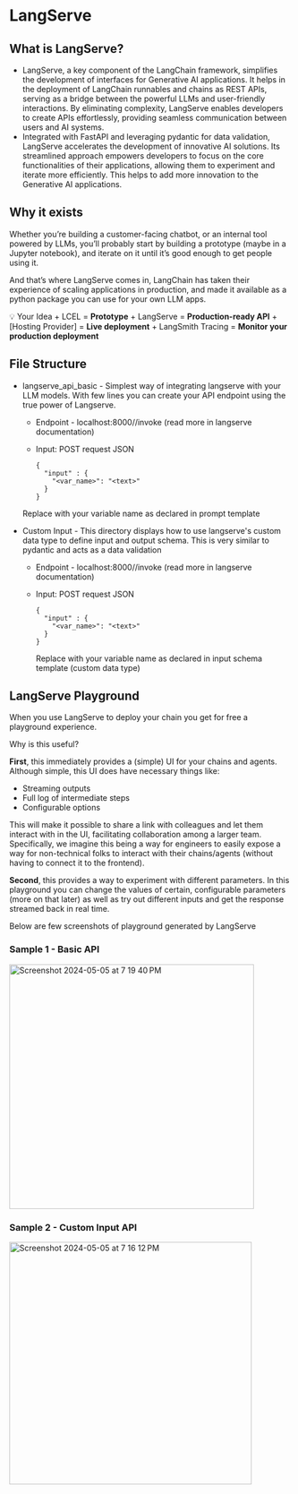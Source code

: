 # LangServe

## What is LangServe?

- LangServe, a key component of the LangChain framework, simplifies the development of interfaces for Generative AI applications. It helps in the deployment of LangChain runnables and chains as REST APIs, serving as a bridge between the powerful LLMs and user-friendly interactions. By eliminating complexity, LangServe enables developers to create APIs effortlessly, providing seamless communication between users and AI systems.
- Integrated with FastAPI and leveraging pydantic for data validation, LangServe accelerates the development of innovative AI solutions. Its streamlined approach empowers developers to focus on the core functionalities of their applications, allowing them to experiment and iterate more efficiently. This helps to add more innovation to the Generative AI applications.

## Why it exists

Whether you’re building a customer-facing chatbot, or an internal tool powered by LLMs, you’ll probably start by building a prototype (maybe in a Jupyter notebook), and iterate on it until it’s good enough to get people using it.

And that’s where LangServe comes in, LangChain has taken their experience of scaling applications in production, and made it available as a python package you can use for your own LLM apps.

💡
Your Idea + LCEL = **Prototype** + LangServe = **Production-ready API** + [Hosting Provider] = **Live deployment** + LangSmith Tracing = **Monitor your production deployment**

## File Structure

- langserve_api_basic - Simplest way of integrating langserve with your LLM models. With few lines you can create your API endpoint using the true power of Langserve.
  - Endpoint - localhost:8000/<path>/invoke (read more in langserve documentation)
  - Input: POST request JSON <br>
  
    ~~~
    {
      "input" : {
        "<var_name>": "<text>"
      }
    }
    ~~~

   Replace with your variable name as declared in prompt template
      
- Custom Input - This directory displays how to use langserve's custom data type to define input and output schema. This is very similar to pydantic and acts as a data validation
  - Endpoint - localhost:8000/<path>/invoke (read more in langserve documentation)
  - Input: POST request JSON <br>
  
    ~~~
    {
      "input" : {
        "<var_name>": "<text>"
      }
    }
    ~~~
    Replace with your variable name as declared in input schema template (custom data type)

## LangServe Playground

When you use LangServe to deploy your chain you get for free a playground experience. 

Why is this useful?

**First**, this immediately provides a (simple) UI for your chains and agents. Although simple, this UI does have necessary things like:

- Streaming outputs
- Full log of intermediate steps
- Configurable options

This will make it possible to share a link with colleagues and let them interact with in the UI, facilitating collaboration among a larger team. Specifically, we imagine this being a way for engineers to easily expose a way for non-technical folks to interact with their chains/agents (without having to connect it to the frontend).

**Second**, this provides a way to experiment with different parameters. In this playground you can change the values of certain, configurable parameters (more on that later) as well as try out different inputs and get the response streamed back in real time.

Below are few screenshots of playground generated by LangServe

### Sample 1 - Basic API

<img width="437" alt="Screenshot 2024-05-05 at 7 19 40 PM" src="https://github.com/Himank-J/LangServe/assets/55919214/cafa6899-729a-451b-8793-9f3ced7fc486">

### Sample 2 - Custom Input API

<img width="433" alt="Screenshot 2024-05-05 at 7 16 12 PM" src="https://github.com/Himank-J/LangServe/assets/55919214/9e67b825-7005-4e94-921b-1b6a961351f6">




